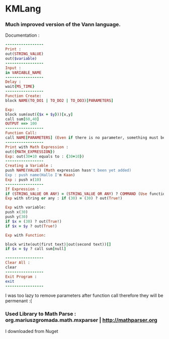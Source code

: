 # KMLang
### Much improved version of the Vann language.



Documentation : 

```ruby
-----------------
Print :
out(STRING_VALUE)
out($variable)
-----------------
Input :
in VARIABLE_NAME
-----------------
Delay :
wait{MS_TIME}
-----------------
Function Create:
block NAME(TO_DO1 | TO_DO2 | TO_DO3)[PARAMETERS]

Exp:
block sum(out({$x + $y}))[x,y]
call sum[60,40]
OUTPUT ==> 100
-----------------
Function Call:
call NAME[PARAMETERS] (Even if there is no parameter, something must be written in this field (Like : NULL)) 
-----------------
Print with Math Expression :
out({MATH_EXPRESSION})
Exp: out(30+10 equals to : {30+10})
-----------------
Creating a Variable :
push NAME(VALUE) (Math expression hasn't been yet added)
Exp : push name(Hallo I'm Kaan)
Exp : push x(10)
-----------------
If Expression :
if (STRING_VALUE OR ANY) = (STRING_VALUE OR ANY) ? COMMAND (Use functions to do many commands)
Exp with string or any : if (30) = (30) ? out(True!)

Exp with variable:
push x(30)
push y(30)
if $x = (30) ? out(True!)
if $x = $y ? out(True!)

Exp with Function:

block write(out(first text)|out(second text))[]
if $x = $y ? call sum[null]

-----------------
Clear All :
clear
-----------------
Exit Program :
exit
-----------------

```

I was too lazy to remove parameters after function call therefore they will be permenant :( 

### Used Library to Math Parse : org.mariuszgromada.math.mxparser | http://mathparser.org 
I downloaded from Nuget

